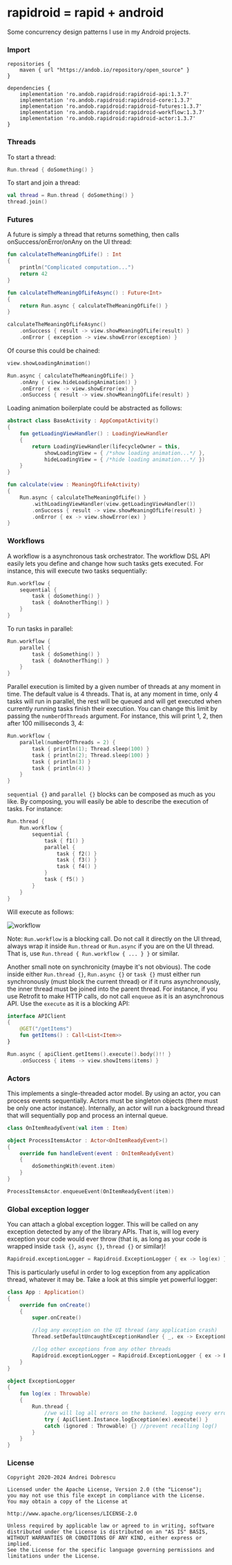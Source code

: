 # rapidroid = rapid + android

Some concurrency design patterns I use in my Android projects.

### Import

```
repositories {
    maven { url "https://andob.io/repository/open_source" }
}
```

```
dependencies {
    implementation 'ro.andob.rapidroid:rapidroid-api:1.3.7'
    implementation 'ro.andob.rapidroid:rapidroid-core:1.3.7'
    implementation 'ro.andob.rapidroid:rapidroid-futures:1.3.7'
    implementation 'ro.andob.rapidroid:rapidroid-workflow:1.3.7'
    implementation 'ro.andob.rapidroid:rapidroid-actor:1.3.7'
}
```

### Threads

To start a thread:

```kotlin
Run.thread { doSomething() }
```

To start and join a thread:

```kotlin
val thread = Run.thread { doSomething() }
thread.join()
```

### Futures

A future is simply a thread that returns something, then calls onSuccess/onError/onAny on the UI thread:

```kotlin
fun calculateTheMeaningOfLife() : Int
{
    println("Complicated computation...")
    return 42
}

fun calculateTheMeaningOfLifeAsync() : Future<Int>
{
    return Run.async { calculateTheMeaningOfLife() }
}
```

```kotlin
calculateTheMeaningOfLifeAsync()
    .onSuccess { result -> view.showMeaningOfLife(result) }
    .onError { exception -> view.showError(exception) }
```

Of course this could be chained:

```kotlin
view.showLoadingAnimation()

Run.async { calculateTheMeaningOfLife() }
    .onAny { view.hideLoadingAnimation() }
    .onError { ex -> view.showError(ex) }
    .onSuccess { result -> view.showMeaningOfLife(result) }
```

Loading animation boilerplate could be abstracted as follows:

```kotlin
abstract class BaseActivity : AppCompatActivity()
{
    fun getLoadingViewHandler() : LoadingViewHandler
    {
        return LoadingViewHandler(lifecycleOwner = this,
            showLoadingView = { /*show loading animation...*/ },
            hideLoadingView = { /*hide loading animation...*/ })
    }
}
```

```kotlin
fun calculate(view : MeaningOfLifeActivity)
{
    Run.async { calculateTheMeaningOfLife() }
        .withLoadingViewHandler(view.getLoadingViewHandler())
        .onSuccess { result -> view.showMeaningOfLife(result) }
        .onError { ex -> view.showError(ex) }
}
```

### Workflows

A workflow is a asynchronous task orchestrator. The workflow DSL API easily lets you define and change how such tasks gets executed. For instance, this will execute two tasks sequentially:

```kotlin
Run.workflow {
    sequential { 
        task { doSomething() }
        task { doAnotherThing() }
    }
}
```

To run tasks in parallel:

```kotlin
Run.workflow {
    parallel {
        task { doSomething() }
        task { doAnotherThing() }
    }
}
```

Parallel execution is limited by a given number of threads at any moment in time. The default value is 4 threads. That is, at any moment in time, only 4 tasks will run in parallel, the rest will be queued and will get executed when currently running tasks finish their execution. You can change this limit by passing the ``numberOfThreads`` argument. For instance, this will print 1, 2, then after 100 milliseconds 3, 4:

```kotlin
Run.workflow {
    parallel(numberOfThreads = 2) {
        task { println(1); Thread.sleep(100) }
        task { println(2); Thread.sleep(100) }
        task { println(3) }
        task { println(4) }
    }
}
```

``sequential {}`` and ``parallel {}`` blocks can be composed as much as you like. By composing, you will easily be able to describe the execution of tasks. For instance:

```kotlin
Run.thread {
    Run.workflow {
        sequential {
            task { f1() }
            parallel {
                task { f2() }
                task { f3() }
                task { f4() }
            }
            task { f5() }
        }
    }
}
```

Will execute as follows:

![workflow](https://raw.githubusercontent.com/andob/rapidroid/master/docs/workflow.png)

Note: ``Run.workflow`` is a blocking call. Do not call it directly on the UI thread, always wrap it inside ``Run.thread`` or ``Run.async`` if you are on the UI thread. That is, use ``Run.thread { Run.workflow { ... } }`` or similar.

Another small note on synchronicity (maybe it's not obvious). The code inside either ``Run.thread {}``, ``Run.async {}`` or ``task {}`` must either run synchronously (must block the current thread) or if it runs asynchronously, the inner thread must be joined into the parent thread. For instance, if you use Retrofit to make HTTP calls, do not call ``enqueue`` as it is an asynchronous API. Use the ``execute`` as it is a blocking API:

```kotlin
interface APIClient
{
    @GET("/getItems")
    fun getItems() : Call<List<Item>>
}
```

```kotlin
Run.async { apiClient.getItems().execute().body()!! }
    .onSuccess { items -> view.showItems(items) }
```

### Actors

This implements a single-threaded actor model. By using an actor, you can process events sequentially. Actors must be singleton objects (there must be only one actor instance). Internally, an actor will run a background thread that will sequentially pop and process an internal queue.

```kotlin
class OnItemReadyEvent(val item : Item)
```

```kotlin
object ProcessItemsActor : Actor<OnItemReadyEvent>()
{
    override fun handleEvent(event : OnItemReadyEvent)
    {
        doSomethingWith(event.item)
    }
}
```

```kotlin
ProcessItemsActor.enqueueEvent(OnItemReadyEvent(item))
```

### Global exception logger

You can attach a global exception logger. This will be called on any exception detected by any of the library APIs. That is, will log every exception your code would ever throw (that is, as long as your code is wrapped inside ``task {}``, ``async {}``, ``thread {}`` or similar)!

```kotlin
Rapidroid.exceptionLogger = Rapidroid.ExceptionLogger { ex -> log(ex) }
```

This is particularly useful in order to log exception from any application thread, whatever it may be. Take a look at this simple yet powerful logger:

```kotlin
class App : Application()
{
    override fun onCreate()
    {
        super.onCreate()

        //log any exception on the UI thread (any application crash)
        Thread.setDefaultUncaughtExceptionHandler { _, ex -> ExceptionLogger.log(ex) }

        //log other exceptions from any other threads
        Rapidroid.exceptionLogger = Rapidroid.ExceptionLogger { ex -> ExceptionLogger.log(ex) }
    }
}

object ExceptionLogger
{
    fun log(ex : Throwable)
    {
        Run.thread {
            //we will log all errors on the backend. logging every error from every user!
            try { ApiClient.Instance.logException(ex).execute() }
            catch (ignored : Throwable) {} //prevent recalling log()
        }
    }
}
```

### License

```
Copyright 2020-2024 Andrei Dobrescu

Licensed under the Apache License, Version 2.0 (the "License");
you may not use this file except in compliance with the License.
You may obtain a copy of the License at

http://www.apache.org/licenses/LICENSE-2.0

Unless required by applicable law or agreed to in writing, software
distributed under the License is distributed on an "AS IS" BASIS,
WITHOUT WARRANTIES OR CONDITIONS OF ANY KIND, either express or implied.
See the License for the specific language governing permissions and
limitations under the License.
```
